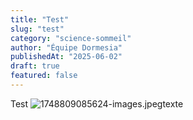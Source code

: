 ```yaml
---
title: "Test"
slug: "test"
category: "science-sommeil"
author: "Équipe Dormesia"
publishedAt: "2025-06-02"
draft: true
featured: false
---
```


Test
![1748809085624-images.jpeg](/images/uploads/1748809085624-images.jpeg "1748809085624-images.jpeg")texte
